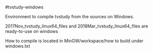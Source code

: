 #tvstudy-windows


Environment to compile tvstudy from the sources on Windows.

2017Nov_tvstudy_linux64_files and 2018Mar_tvstudy_linux64_files are ready-to-use on windows

How to compile is located in MinGW/workspace/how to build under windows.txt

